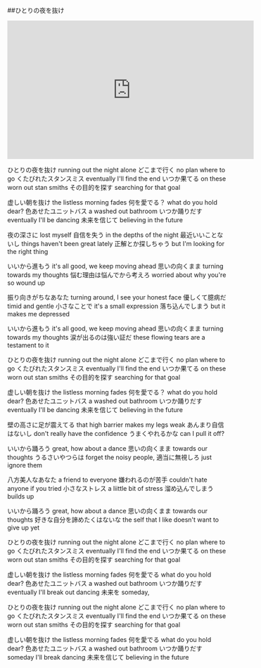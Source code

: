 ##ひとりの夜を抜け

<iframe width="560" height="315" src="https://www.youtube.com/embed/HKFNibd0QSk" frameborder="0" allow="accelerometer; autoplay; encrypted-media; gyroscope; picture-in-picture" allowfullscreen></iframe>

ひとりの夜を抜け	running out the night alone
どこまで行く	no plan where to go
くたびれたスタンスミス	eventually I'll find the end 
いつか果てる	on these worn out stan smiths
その目的を探す	searching for that goal
	
虚しい朝を抜け	the listless morning fades
何を愛でる？	what do you hold dear?
色あせたユニットバス	a washed out bathroom
いつか踊りだす	eventually I'll be dancing
未来を信じて	believing in the future
	
夜の深さに	lost myself
自信を失う	in the depths of the night
最近いいことないし	things haven't been great lately
正解とか探しちゃう	but I'm looking for the right thing
	
いいから進もう	it's all good, we keep moving ahead
思いの向くまま	turning towards my thoughts
悩む理由は悩んでから考えろ	worried about why you're so wound up
	
	
	
振り向きがちなあなた	turning around, I see your honest face
優しくて臆病だ	timid and gentle
小さなことで	it's a small expression
落ち込んでしまう	but it makes me depressed
	
いいから進もう	it's all good, we keep moving ahead
思いの向くまま	turning towards my thoughts
涙が出るのは強い証だ	these flowing tears are a testament to it
	
ひとりの夜を抜け	running out the night alone
どこまで行く	no plan where to go
くたびれたスタンスミス	eventually I'll find the end 
いつか果てる	on these worn out stan smiths
その目的を探す	searching for that goal
	
虚しい朝を抜け	the listless morning fades
何を愛でる？	what do you hold dear?
色あせたユニットバス	a washed out bathroom
いつか踊りだす	eventually I'll be dancing
未来を信じて	believing in the future
	
	
壁の高さに足が震えてる	that high barrier makes my legs weak
あんまり自信はないし	don't really have the confidence
うまくやれるかな	can I pull it off?
	
いいから踊ろう	great, how about a dance
思いの向くまま	towards our thoughts
うるさいやつらは	forget the noisy people,
適当に無視しろ	just ignore them
	
八方美人なあなた	a friend to everyone
嫌われるのが苦手	couldn't hate anyone if you tried
小さなストレス	a liittle bit of stress
溜め込んでしまう	builds up
	
いいから踊ろう	great, how about a dance
思いの向くまま	towards our thoughts
好きな自分を諦めたくはないな	the self that I like doesn't want to give up yet
	
	
ひとりの夜を抜け	running out the night alone
どこまで行く	no plan where to go
くたびれたスタンスミス	eventually I'll find the end 
いつか果てる	on these worn out stan smiths
その目的を探す	searching for that goal
	
虚しい朝を抜け	the listless morning fades
何を愛でる	what do you hold dear?
色あせたユニットバス	a washed out bathroom
いつか踊りだす	eventually I'll break out dancing
未来を	someday,
	
ひとりの夜を抜け	running out the night alone
どこまで行く	no plan where to go
くたびれたスタンスミス	eventually I'll find the end 
いつか果てる	on these worn out stan smiths
その目的を探す	searching for that goal
	
虚しい朝を抜け	the listless morning fades
何を愛でる	what do you hold dear?
色あせたユニットバス	a washed out bathroom
いつか踊りだす	someday I'll break dancing
未来を信じて	believing in the future
	
